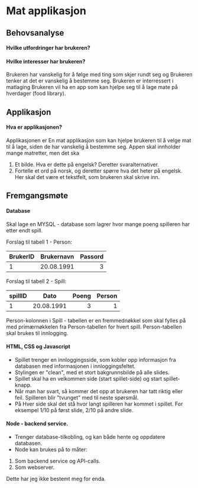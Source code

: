 
# Mat applikasjon

## Behovsanalyse

#### Hvilke utfordringer har brukeren?
#### Hvilke interesser har brukeren?

Brukeren har vanskelig for å følge med ting som skjer rundt seg og 
Brukeren tenker at det er vanskelig å bestemme seg.
Brukeren er interressert i matlaging
Brukeren vil ha en app som kan hjelpe seg til å lage mate på hverdager (food library).

## Applikasjon

#### Hva er applikasjonen?

Applikasjonen er En mat applikasjon som kan hjelpe brukeren til å velge mat til å lage, siden de har vanskelig å bestemme seg. 
Appen skal innholder mange matretter, men det ska

1. Et bilde. Hva er dette på engelsk? Deretter svaralternativer.
2. Fortelle et ord på norsk, og deretter spørre hva det heter på engelsk.
Her skal det være et tekstfelt, som brukeren skal skrive inn.

## Fremgangsmøte

#### Database

Skal lage en MYSQL - database som lagrer hvor mange poeng spilleren har etter endt spill.

  Forslag til tabell 1 - Person:

  | BrukerID       | Brukernavn    | Passord |
  | -------------- |:-------------:| -------:|
  | 1              | 20.08.1991    | 3       |

  Forslag til tabell 2 - Spill:

  | spillID        | Dato          | Poeng | Person |
  | -------------- |:-------------:| -----:| -----: |
  | 1              | 20.08.1991    | 3     | 1      |

  Person-kolonnen i Spill - tabellen er en fremmednøkkel som skal fylles
  på med primærnøkkelen fra Person-tabellen for hvert spill.
  Person-tabellen skal brukes til innlogging.

#### HTML, CSS og Javascript

- Spillet trenger en innloggingsside, som kobler opp informasjon fra databasen
med informasjonen i innloggingsfeltet.
- Stylingen er "clean", med et stort bakgrunnsbilde på alle slides.
- Spillet skal ha en velkommen side (start spillet-side) og start spillet-knapp.
- Når man har svart, så kommer det opp at brukeren har tatt riktig eller feil.
Spilleren blir "tvunget" med til neste spørsmål.
- På Hver side skal det stå hvor langt spilleren har kommet i spillet.
For eksempel 1/10 på først slide, 2/10 på andre slide.

#### Node - backend service.

- Trenger database-tilkobling, og kan både hente og oppdatere databasen.
- Node kan brukes på to måter:
1. Som backend service og API-calls.
2. Som webserver.

Dette har jeg ikke bestemt meg for enda.
